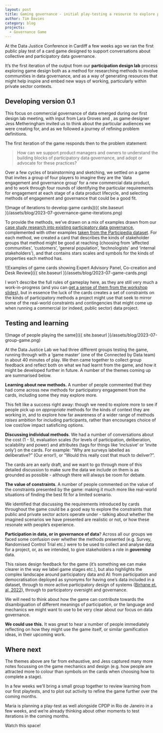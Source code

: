 ```yaml
---
layout: post
title: Gaming governance - initial play-testing a resource to explore participation methods
author: Tim Davies
category: blog
projects:
  - Governance Game
---
```


At the Data Justice Conference in Cardiff a few weeks ago we ran the first public play test of a card game designed to support conversations about collective and participatory data governance. 

It’s the first iteration of the output from our **participation design lab** process exploring game design both as a method for researching methods to involve communities in data governance, and as a way of generating resources that might help inspire and embed new ways of working, particularly within private sector contexts.

<!--more-->

## Developing version 0.1

This focus on commercial governance of data emerged during our first design lab meeting, with input from Lara Groves and , as game designer Jess Metheringham invited us to think about the particular audiences we were creating for, and as we followed a journey of refining problem definitions. 

The first iteration of the game responds then to the problem statement:

> How can we support product managers and owners to understand the building blocks of participatory data governance, and adopt or advocate for these practices?

Over a few cycles of brainstorming and sketching, we settled on a game that invites a group of four players to imagine they are the ‘data engagement and governance group’ for a new commercial data product, and to work through four rounds of identifying the particular requirements for engagement at each stage of a data product lifecycle, and selecting methods of engagement and governance that could be a good fit. 

![Image of iterations to develop game cards]({{ site.baseurl }}/assets/blog/2023-07-governance-game-iterations.png)

To provide the methods, we’ve drawn on a mix of examples drawn from our [case study research into existing participatory data governance](https://connectedbydata.org/cases), complemented with other examples [taken from the Participedia dataset](https://participedia.net/). For each method, we created a card that describes the kinds of stakeholder groups that method might be good at reaching (choosing from ‘affected communities’, ‘customers’, ‘general population’, ‘technologists’ and ‘internal stakeholders’), and that contains stars scales and symbols for the kinds of properties each method has. 

![Examples of game cards showing Expert Advisory Panel, Co-creation and Desk Review]({{ site.baseurl }}/assets/blog/2023-07-game-cards.png)

I won’t describe the full rules of gameplay here, as they are still very much a work-in-progress (and you can [get a sense of them from the workshop slides](https://docs.google.com/presentation/d/1PvwEp2zBrkoAAih5yCCitCJxFE0ix7CJWGcbq-JUoEY/edit)), but in essence the luck of the cards creates a set of constraints on the kinds of participatory methods a project might use that seek to mirror some of the real-world constraints and contingencies that might come up when running a commercial (or indeed, public sector) data project. 


## Testing and learning

![Image of people playing the same]({{ site.baseurl }}/assets/blog/2023-07-group-game.png)

At the Data Justice Lab we had three different groups testing the game, running through with a ‘game master’ (one of the Connected by Data team) in about 40 minutes of play. We then came together to collect group feedback and reflect both on what we had learnt from the game, and how it might be developed further in future. A number of the themes coming up are summarised below. 

**Learning about new methods.** A number of people commented that they had come across new methods for participatory engagement from the cards, including some they may explore more.  

This felt like a success right away: though we need to explore more to see if people pick up on _appropriate_ methods for the kinds of context they are working in, and to explore how far awareness of a wider range of methods _raises_ ambition for including participants, rather than encourages choice of low cost/low impact satisficing options. 

**Discussing individual methods**. We had a number of conversations about the cost (1 - 5), evaluation scales (for levels of participation, deliberation, scalability and power) and attributes (tags for things like ‘inclusive’ or ‘invite only’) on the cards. For example: “Why are surveys labelled as deliberative?” (Our error!), or “Would this really cost that much to deliver?”. 

The cards are an early draft, and we want to go through more of this detailed discussion to make sure the data we include on them is as grounded as possible - although there will always be room for debate. 

**The value of constraints**. A number of people commented on the value of the constraints presented by the game: making it much more like real-world situations of finding the best fit for a limited scenario. 

We identified that discussing the requirements introduced by cards throughout the game could be a good way to explore the constraints that public and private sector actors operate under - talking about whether the imagined scenarios we have presented are realistic or not, or how these resonate with people’s experience.

**Participation in data, or in governance of data**? Across all our groups we faced some confusion over whether the methods presented (e.g. Survey, Randomised Control Trial etc.) were to be used to collect and analyse data for a project, or, as we intended, to give stakeholders a role in **_governing_** data.  

This raises design feedback for the game (it’s something we can make clearer in the way we label game stages etc.), but also highlights the complex landscape around participatory data and AI: from participation and democratisation deployed as synonyms for having one’s data included in a dataset, through to more active participatory design of systems ([Birhane et. al, 2022](https://dl.acm.org/doi/abs/10.1145/3551624.3555290)), through to participatory oversight and governance.  

We will need to think about how the game can contribute towards the disambiguation of different meanings of participation, or the language and mechanics we might want to use to be very clear about our focus on data governance.

**We could use this.** It was great to hear a number of people immediately reflecting on how they might use the game itself, or similar gamification ideas, in their upcoming work. 

## Where next 

The themes above are far from exhaustive, and Jess captured many more notes focussing on the game mechanics and design (e.g. how people are attracted more to colour than symbols on the cards when choosing how to complete a stage). 

In a few weeks we’ll bring a small group together to review learning from our first playtests, and to plot out activity to refine the game further over the coming months. 

Maria is planning a play-test as well alongside CPDP in Rio de Janeiro in a few weeks, and we’re already thinking about other moments to test iterations in the coming months.

Watch this space!
